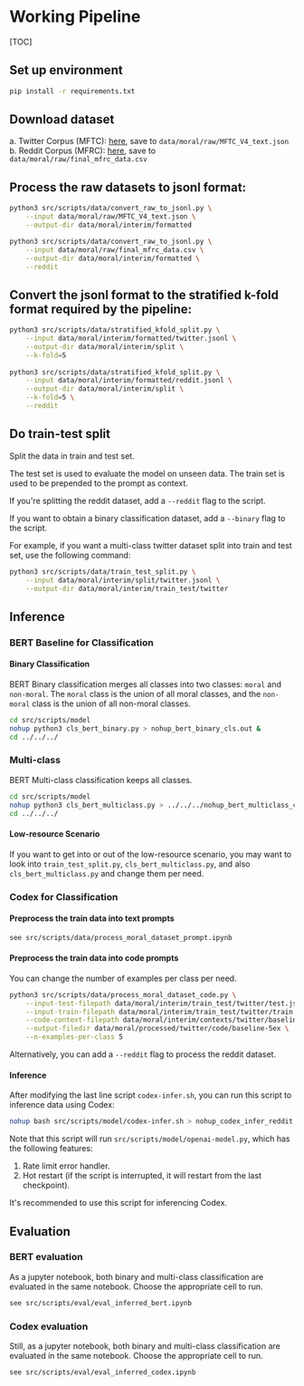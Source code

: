 # Working Pipeline

[TOC]

## Set up environment

```bash
pip install -r requirements.txt
```

## Download dataset

a. Twitter Corpus (MFTC): [here](https://drive.google.com/file/u/1/d/1v-P56pd-fhVrXGNSlXCI1piOn1vVEh8z/view?usp=sharing), save to `data/moral/raw/MFTC_V4_text.json`
b. Reddit Corpus (MFRC): [here](https://huggingface.co/datasets/USC-MOLA-Lab/MFRC/resolve/main/final_mfrc_data.csv), save to `data/moral/raw/final_mfrc_data.csv`

## Process the raw datasets to jsonl format:

```bash
python3 src/scripts/data/convert_raw_to_jsonl.py \
    --input data/moral/raw/MFTC_V4_text.json \
    --output-dir data/moral/interim/formatted

python3 src/scripts/data/convert_raw_to_jsonl.py \
    --input data/moral/raw/final_mfrc_data.csv \
    --output-dir data/moral/interim/formatted \
    --reddit
```

## Convert the jsonl format to the stratified k-fold format required by the pipeline:

```bash
python3 src/scripts/data/stratified_kfold_split.py \
    --input data/moral/interim/formatted/twitter.jsonl \
    --output-dir data/moral/interim/split \
    --k-fold=5
    
python3 src/scripts/data/stratified_kfold_split.py \
    --input data/moral/interim/formatted/reddit.jsonl \
    --output-dir data/moral/interim/split \
    --k-fold=5 \
    --reddit
```

## Do train-test split

Split the data in train and test set. 

The test set is used to evaluate the model on unseen data. The train set is used to be prepended to the prompt as context.

If you're splitting the reddit dataset, add a `--reddit` flag to the script.

If you want to obtain a binary classification dataset, add a `--binary` flag to the script.

For example, if you want a multi-class twitter dataset split into train and test set, use the following command:

```bash 
python3 src/scripts/data/train_test_split.py \
    --input data/moral/interim/split/twitter.jsonl \
    --output-dir data/moral/interim/train_test/twitter
```

## Inference

### BERT Baseline for Classification

#### Binary Classification

BERT Binary classification merges all classes into two classes: `moral` and `non-moral`. The `moral` class is the union of all moral classes, and the `non-moral` class is the union of all non-moral classes.

```bash
cd src/scripts/model
nohup python3 cls_bert_binary.py > nohup_bert_binary_cls.out &
cd ../../../
```

### Multi-class

BERT Multi-class classification keeps all classes.

```bash
cd src/scripts/model
nohup python3 cls_bert_multiclass.py > ../../../nohup_bert_multiclass_cls.out &
cd ../../../
```

#### Low-resource Scenario

If you want to get into or out of the low-resource scenario, you may want to look into `train_test_split.py`, `cls_bert_multiclass.py`, and also `cls_bert_multiclass.py` and change them per need.

### Codex for Classification

#### Preprocess the train data into text prompts

```bash
see src/scripts/data/process_moral_dataset_prompt.ipynb
```

#### Preprocess the train data into code prompts

You can change the number of examples per class per need.

```bash
python3 src/scripts/data/process_moral_dataset_code.py \
    --input-test-filepath data/moral/interim/train_test/twitter/test.json \
    --input-train-filepath data/moral/interim/train_test/twitter/train.json \
    --code-context-filepath data/moral/interim/contexts/twitter/baseline.py \
    --output-filedir data/moral/processed/twitter/code/baseline-5ex \
    --n-examples-per-class 5
```

Alternatively, you can add a `--reddit` flag to process the reddit dataset.

#### Inference

After modifying the last line script `codex-infer.sh`, you can run this script to inference data using Codex:

```bash
nohup bash src/scripts/model/codex-infer.sh > nohup_codex_infer_reddit.out &
```

Note that this script will run `src/scripts/model/openai-model.py`, which has the following features:

1. Rate limit error handler.
2. Hot restart (if the script is interrupted, it will restart from the last checkpoint).

It's recommended to use this script for inferencing Codex.

## Evaluation

### BERT evaluation

As a jupyter notebook, both binary and multi-class classification are evaluated in the same notebook. Choose the appropriate cell to run.

```bash
see src/scripts/eval/eval_inferred_bert.ipynb
```

### Codex evaluation

Still, as a jupyter notebook, both binary and multi-class classification are evaluated in the same notebook. Choose the appropriate cell to run.

```bash
see src/scripts/eval/eval_inferred_codex.ipynb
```
